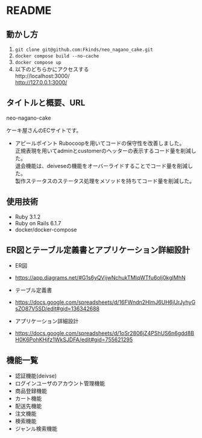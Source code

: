 # README

## 動かし方
1. ```git clone git@github.com:Fkinds/neo_nagano_cake.git```
2. ```docker compose build --no-cache```
3. ```docker compose up```
4. 以下のどちらかにアクセスする  
    http://localhost:3000/  
    http://127.0.0.1:3000/  

## タイトルと概要、URL
neo-nagano-cake

ケーキ屋さんのECサイトです。

- アピールポイント
Rubocoopを用いてコードの保守性を改善しました。  
正規表現を用いてadminとcustomerのヘッターの表示するコード量を削減した。  
退会機能は、deiveseの機能をオーバーライドすることでコード量を削減した。  
製作ステータスのステータス処理をメソッドを持ちてコード量を削減した。  

## 使用技術
- Ruby 3.1.2
- Ruby on Rails 6.1.7
- docker/docker-compose

## ER図とテーブル定義書とアプリケーション詳細設計
- ER図
 - https://app.diagrams.net/#G1s6yQVijwNchukTMIqWTfu6oIj0kgIMhN

- テーブル定義書
 - https://docs.google.com/spreadsheets/d/16FWndn2HlmJ6UH6jUrJyhyGsZO87V5SD/edit#gid=136342688

- アプリケーション詳細設計
 - https://docs.google.com/spreadsheets/d/1oSr2806jZ4PShUS6n6gdd8BH0K6PohKHjfz1WkSJDFA/edit#gid=755621295

## 機能一覧
- 認証機能(deivse)
- ログインユーザのアカウント管理機能
- 商品登録機能
- カート機能
- 配送先機能
- 注文機能
- 検索機能
- ジャンル検索機能

